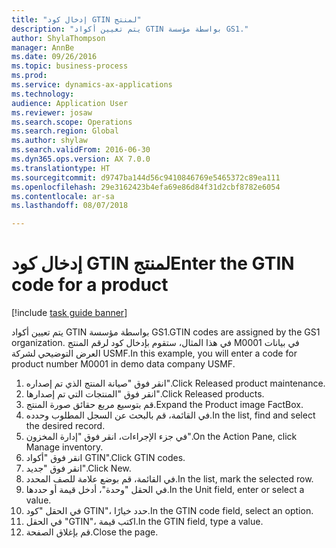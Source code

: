 ```yaml
--- 
title: "إدخال كود GTIN لمنتج"
description: "يتم تعيين أكواد GTIN بواسطة مؤسسة GS1."
author: ShylaThompson
manager: AnnBe
ms.date: 09/26/2016
ms.topic: business-process
ms.prod: 
ms.service: dynamics-ax-applications
ms.technology: 
audience: Application User
ms.reviewer: josaw
ms.search.scope: Operations
ms.search.region: Global
ms.author: shylaw
ms.search.validFrom: 2016-06-30
ms.dyn365.ops.version: AX 7.0.0
ms.translationtype: HT
ms.sourcegitcommit: d9747ba144d56c9410846769e5465372c89ea111
ms.openlocfilehash: 29e3162423b4efa69e86d84f31d2cbf8782e6054
ms.contentlocale: ar-sa
ms.lasthandoff: 08/07/2018

---
```

# <a name="enter-the-gtin-code-for-a-product"></a><span data-ttu-id="529da-103">إدخال كود GTIN لمنتج</span><span class="sxs-lookup"><span data-stu-id="529da-103">Enter the GTIN code for a product</span></span>

[!include [task guide banner](../../includes/task-guide-banner.md)]

<span data-ttu-id="529da-104">يتم تعيين أكواد GTIN بواسطة مؤسسة GS1.</span><span class="sxs-lookup"><span data-stu-id="529da-104">GTIN codes are assigned by the GS1 organization.</span></span> <span data-ttu-id="529da-105">في هذا المثال، ستقوم بإدخال كود لرقم المنتج M0001 في بيانات العرض التوضيحي لشركة USMF.‬</span><span class="sxs-lookup"><span data-stu-id="529da-105">In this example, you will enter a code for product number M0001 in demo data company USMF.</span></span>

1. <span data-ttu-id="529da-106">انقر فوق "صيانة المنتج الذي تم إصداره".</span><span class="sxs-lookup"><span data-stu-id="529da-106">Click Released product maintenance.</span></span>
2. <span data-ttu-id="529da-107">انقر فوق "المنتجات التي تم إصدارها".</span><span class="sxs-lookup"><span data-stu-id="529da-107">Click Released products.</span></span>
3. <span data-ttu-id="529da-108">قم بتوسيع مربع حقائق صورة المنتج.</span><span class="sxs-lookup"><span data-stu-id="529da-108">Expand the Product image FactBox.</span></span>
4. <span data-ttu-id="529da-109">في القائمة، قم بالبحث عن السجل المطلوب وحدده.</span><span class="sxs-lookup"><span data-stu-id="529da-109">In the list, find and select the desired record.</span></span>
5. <span data-ttu-id="529da-110">في جزء الإجراءات‬، انقر فوق "إدارة المخزون".</span><span class="sxs-lookup"><span data-stu-id="529da-110">On the Action Pane, click Manage inventory.</span></span>
6. <span data-ttu-id="529da-111">انقر فوق "أكواد GTIN".</span><span class="sxs-lookup"><span data-stu-id="529da-111">Click GTIN codes.</span></span>
7. <span data-ttu-id="529da-112">انقر فوق "جديد".</span><span class="sxs-lookup"><span data-stu-id="529da-112">Click New.</span></span>
8. <span data-ttu-id="529da-113">في القائمة، قم بوضع علامة للصف المحدد.</span><span class="sxs-lookup"><span data-stu-id="529da-113">In the list, mark the selected row.</span></span>
9. <span data-ttu-id="529da-114">في الحقل "وحدة"، أدخل قيمة أو حددها.</span><span class="sxs-lookup"><span data-stu-id="529da-114">In the Unit field, enter or select a value.</span></span>
10. <span data-ttu-id="529da-115">في الحقل "كود GTIN"، حدد خيارًا.</span><span class="sxs-lookup"><span data-stu-id="529da-115">In the GTIN code field, select an option.</span></span>
11. <span data-ttu-id="529da-116">في الحقل "GTIN‬"، اكتب قيمة.</span><span class="sxs-lookup"><span data-stu-id="529da-116">In the GTIN field, type a value.</span></span>
12. <span data-ttu-id="529da-117">قم بإغلاق الصفحة.</span><span class="sxs-lookup"><span data-stu-id="529da-117">Close the page.</span></span>


